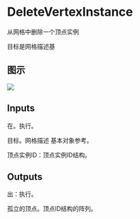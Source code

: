 # DeleteVertexInstance

从网格中删除一个顶点实例

目标是网格描述基

## 图示

![]($-20221218-20033471.png)

## Inputs

在。执行。

目标。网格描述 基本对象参考。

顶点实例ID：顶点实例ID结构。  

## Outputs

出：执行。

孤立的顶点。顶点ID结构的阵列。
